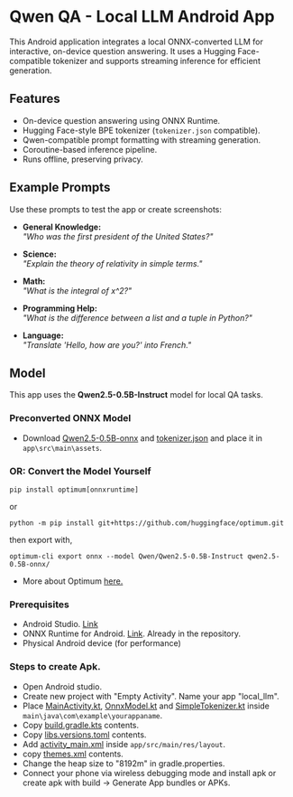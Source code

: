 # Qwen QA - Local LLM Android App

This Android application integrates a local ONNX-converted LLM for interactive, on-device question answering. It uses a Hugging Face-compatible tokenizer and supports streaming inference for efficient generation.

## Features

- On-device question answering using ONNX Runtime.
- Hugging Face-style BPE tokenizer (`tokenizer.json` compatible).
- Qwen-compatible prompt formatting with streaming generation.
- Coroutine-based inference pipeline.
- Runs offline, preserving privacy.

## Example Prompts

Use these prompts to test the app or create screenshots:

- **General Knowledge:**  
  *"Who was the first president of the United States?"*

- **Science:**  
  *"Explain the theory of relativity in simple terms."*

- **Math:**  
  *"What is the integral of x^2?"*

- **Programming Help:**  
  *"What is the difference between a list and a tuple in Python?"*

- **Language:**  
  *"Translate 'Hello, how are you?' into French."*

## Model

This app uses the **Qwen2.5-0.5B-Instruct** model for local QA tasks.

### Preconverted ONNX Model

- Download [Qwen2.5-0.5B-onnx](https://huggingface.co/onnx-community/Qwen2.5-0.5B-Instruct/blob/main/onnx) and [tokenizer.json](https://huggingface.co/onnx-community/Qwen2.5-0.5B-Instruct/tree/main) and place it in `app\src\main\assets`.

### OR: Convert the Model Yourself

```
pip install optimum[onnxruntime]
```
or
```
python -m pip install git+https://github.com/huggingface/optimum.git
```
then export with, 
```
optimum-cli export onnx --model Qwen/Qwen2.5-0.5B-Instruct qwen2.5-0.5B-onnx/
```
- More about Optimum [here.](https://huggingface.co/docs/optimum/main/en/index)


### Prerequisites

- Android Studio. [Link](https://developer.android.com/studio)
- ONNX Runtime for Android. [Link](https://github.com/microsoft/onnxruntime-genai/releases). Already in the repository.
- Physical Android device (for performance)

### Steps to create Apk.
- Open Android studio.
- Create new project with "Empty Activity". Name your app "local_llm".
- Place [MainActivity.kt](Qwen_App/app/src/main/java/com/example/deen_translator/MainActivity.kt), [OnnxModel.kt](Qwen_App/app/src/main/java/com/example/deen_translator/OnnxModel.kt) and [SimpleTokenizer.kt](Qwen_App/app/src/main/java/com/example/deen_translator/SimpleTokenizer.kt) inside `main\java\com\example\yourappaname`.
- Copy [build.gradle.kts](Qwen_App/app/build.gradle.kts) contents.
- Copy [libs.versions.toml](../deen_translator/gradle/libs.versions.toml) contents.
- Add [activity_main.xml](Qwen_App/app/src/main/res/layout/activity_main.xml) inside `app/src/main/res/layout`.
- copy [themes.xml](Qwen_App/app/src/main/res/values/themes.xml) contents.
- Change the heap size to "8192m" in gradle.properties.
- Connect your phone via wireless debugging mode and install apk or create apk with build -> Generate App bundles or APKs.